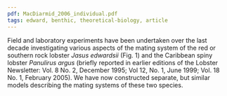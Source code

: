```yaml
---
pdf: MacDiarmid_2006_individual.pdf
tags: edward, benthic, theoretical-biology, article
---
```

Field and laboratory experiments have been undertaken over the last decade
investigating various aspects of the mating system of the red or southern rock
lobster *Jasus edwardsii* (Fig. 1) and the Caribbean spiny lobster  *Panulirus
argus* (briefly  reported in earlier editions of the Lobster  Newsletter: Vol.
8 No. 2, December 1995; Vol 12, No. 1, June 1999; Vol. 18 No. 1, February
2005). We have now constructed separate, but similar models describing the
mating systems of these two species.
